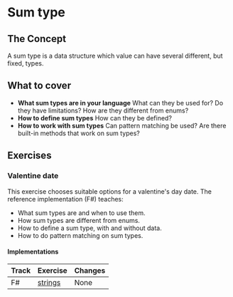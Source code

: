 # Sum type

## The Concept

A sum type is a data structure which value can have several different, but fixed, types.

## What to cover

- **What sum types are in your language** What can they be used for? Do they have limitations? How are they different from enums?
- **How to define sum types** How can they be defined?
- **How to work with sum types** Can pattern matching be used? Are there built-in methods that work on sum types?

## Exercises

### Valentine date

This exercise chooses suitable options for a valentine's day date. The reference implementation (F#) teaches:

- What sum types are and when to use them.
- How sum types are different from enums.
- How to define a sum type, with and without data.
- How to do pattern matching on sum types.

#### Implementations

| Track | Exercise                         | Changes |
| ----- | -------------------------------- | ------- |
| F#    | [strings][implementation-fsharp] | None    |

[type-char]: ./char.md
[implementation-fsharp]: ../../languages/fsharp/exercises/concept/valentines-day/.docs/introduction.md

